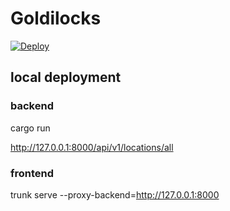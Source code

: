 # Goldilocks
[![Deploy](https://github.com/fanoway/goldilocks/actions/workflows/deploy.yml/badge.svg)](https://github.com/fanoway/goldilocks/actions/workflows/deploy.yml)

## local deployment

### backend
cargo run

http://127.0.0.1:8000/api/v1/locations/all

### frontend

trunk serve --proxy-backend=http://127.0.0.1:8000
